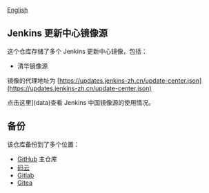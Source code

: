 [English](README.md)

## Jenkins 更新中心镜像源

这个仓库存储了多个 Jenkins 更新中心镜像，包括：

* 清华镜像源

镜像的代理地址为 [https://updates.jenkins-zh.cn/update-center.json](https://updates.jenkins-zh.cn/update-center.json)

点击这里](data)查看 Jenkins 中国镜像源的使用情况。

## 备份

该仓库备份到了多个位置：

* [GitHub](https://jenkins-zh.github.io/update-center-mirror/) 主仓库
* [码云](https://jenkins-zh.gitee.io/update-center-mirror/)
* [Gitlab](https://gitlab.com/jenkins-zh/update-center-mirror)
* [Gitea](https://gitea.com/jenkins-zh/update-center-mirror/)
